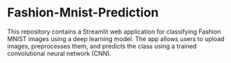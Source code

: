 # Fashion-Mnist-Prediction
This repository contains a Streamlit web application for classifying Fashion MNIST images using a deep learning model. The app allows users to upload images, preprocesses them, and predicts the class using a trained convolutional neural network (CNN).
